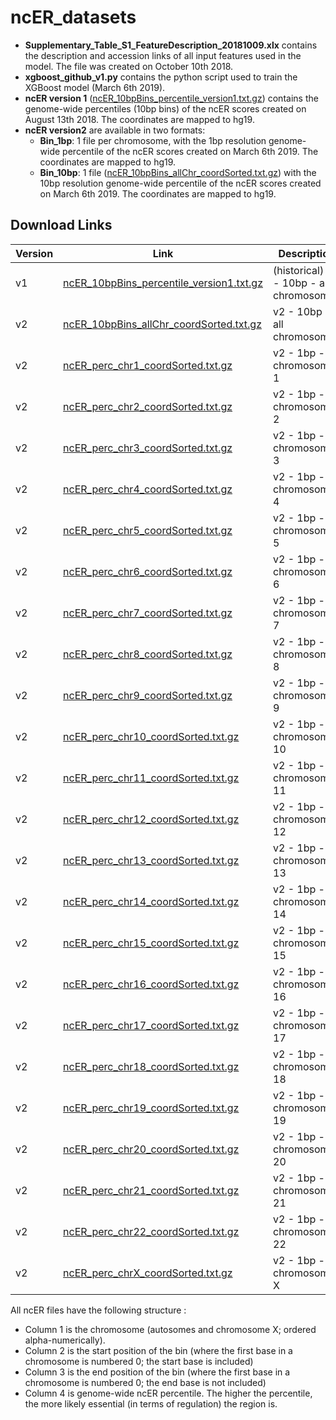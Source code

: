 # ncER_datasets

-   **Supplementary_Table_S1_FeatureDescription_20181009.xlx** contains the description and accession links of all input features used in the model. The file was created on October 10th 2018.
-   **xgboost_github_v1.py** contains the python script used to train the XGBoost model (March 6th 2019).
-   **ncER version 1** ([ncER_10bpBins_percentile_version1.txt.gz](https://telentilab-dataset.s3.amazonaws.com/ncER/v1/ncER_10bpBins_percentile_version1.txt.gz)) contains the genome-wide percentiles (10bp bins) of the ncER scores created on August 13th 2018. The coordinates are mapped to hg19.
-   **ncER version2** are available in two formats:
    -   **Bin_1bp**: 1 file per chromosome, with the 1bp resolution genome-wide percentile of the ncER scores created on March 6th 2019. The coordinates are mapped to hg19.
    -   **Bin_10bp**: 1 file ([ncER_10bpBins_allChr_coordSorted.txt.gz](https://telentilab-dataset.s3.amazonaws.com/ncER/v2/Bin_10bp/ncER_10bpBins_allChr_coordSorted.txt.gz)) with the 10bp resolution genome-wide percentile of the ncER scores created on March 6th 2019. The coordinates are mapped to hg19.

## Download Links

| Version | Link                                                                                                                                            | Description                              |
| ------- | ----------------------------------------------------------------------------------------------------------------------------------------------- | ---------------------------------------- |
| v1      | [ncER_10bpBins_percentile_version1.txt.gz](https://telentilab-dataset.s3.amazonaws.com/ncER/v1/ncER_10bpBins_percentile_version1.txt.gz)        | (historical) v1 - 10bp - all chromosomes |
| v2      | [ncER_10bpBins_allChr_coordSorted.txt.gz](https://telentilab-dataset.s3.amazonaws.com/ncER/v2/Bin_10bp/ncER_10bpBins_allChr_coordSorted.txt.gz) | v2 - 10bp - all chromosomes              |
| v2      | [ncER_perc_chr1_coordSorted.txt.gz](https://telentilab-dataset.s3.amazonaws.com/ncER/v2/Bin_1bp/ncER_perc_chr1_coordSorted.txt.gz)              | v2 - 1bp - chromosome 1                  |
| v2      | [ncER_perc_chr2_coordSorted.txt.gz](https://telentilab-dataset.s3.amazonaws.com/ncER/v2/Bin_1bp/ncER_perc_chr2_coordSorted.txt.gz)              | v2 - 1bp - chromosome 2                  |
| v2      | [ncER_perc_chr3_coordSorted.txt.gz](https://telentilab-dataset.s3.amazonaws.com/ncER/v2/Bin_1bp/ncER_perc_chr3_coordSorted.txt.gz)              | v2 - 1bp - chromosome 3                  |
| v2      | [ncER_perc_chr4_coordSorted.txt.gz](https://telentilab-dataset.s3.amazonaws.com/ncER/v2/Bin_1bp/ncER_perc_chr4_coordSorted.txt.gz)              | v2 - 1bp - chromosome 4                  |
| v2      | [ncER_perc_chr5_coordSorted.txt.gz](https://telentilab-dataset.s3.amazonaws.com/ncER/v2/Bin_1bp/ncER_perc_chr5_coordSorted.txt.gz)              | v2 - 1bp - chromosome 5                  |
| v2      | [ncER_perc_chr6_coordSorted.txt.gz](https://telentilab-dataset.s3.amazonaws.com/ncER/v2/Bin_1bp/ncER_perc_chr6_coordSorted.txt.gz)              | v2 - 1bp - chromosome 6                  |
| v2      | [ncER_perc_chr7_coordSorted.txt.gz](https://telentilab-dataset.s3.amazonaws.com/ncER/v2/Bin_1bp/ncER_perc_chr7_coordSorted.txt.gz)              | v2 - 1bp - chromosome 7                  |
| v2      | [ncER_perc_chr8_coordSorted.txt.gz](https://telentilab-dataset.s3.amazonaws.com/ncER/v2/Bin_1bp/ncER_perc_chr8_coordSorted.txt.gz)              | v2 - 1bp - chromosome 8                  |
| v2      | [ncER_perc_chr9_coordSorted.txt.gz](https://telentilab-dataset.s3.amazonaws.com/ncER/v2/Bin_1bp/ncER_perc_chr9_coordSorted.txt.gz)              | v2 - 1bp - chromosome 9                  |
| v2      | [ncER_perc_chr10_coordSorted.txt.gz](https://telentilab-dataset.s3.amazonaws.com/ncER/v2/Bin_1bp/ncER_perc_chr10_coordSorted.txt.gz)            | v2 - 1bp - chromosome 10                 |
| v2      | [ncER_perc_chr11_coordSorted.txt.gz](https://telentilab-dataset.s3.amazonaws.com/ncER/v2/Bin_1bp/ncER_perc_chr11_coordSorted.txt.gz)            | v2 - 1bp - chromosome 11                 |
| v2      | [ncER_perc_chr12_coordSorted.txt.gz](https://telentilab-dataset.s3.amazonaws.com/ncER/v2/Bin_1bp/ncER_perc_chr12_coordSorted.txt.gz)            | v2 - 1bp - chromosome 12                 |
| v2      | [ncER_perc_chr13_coordSorted.txt.gz](https://telentilab-dataset.s3.amazonaws.com/ncER/v2/Bin_1bp/ncER_perc_chr13_coordSorted.txt.gz)            | v2 - 1bp - chromosome 13                 |
| v2      | [ncER_perc_chr14_coordSorted.txt.gz](https://telentilab-dataset.s3.amazonaws.com/ncER/v2/Bin_1bp/ncER_perc_chr14_coordSorted.txt.gz)            | v2 - 1bp - chromosome 14                 |
| v2      | [ncER_perc_chr15_coordSorted.txt.gz](https://telentilab-dataset.s3.amazonaws.com/ncER/v2/Bin_1bp/ncER_perc_chr15_coordSorted.txt.gz)            | v2 - 1bp - chromosome 15                 |
| v2      | [ncER_perc_chr16_coordSorted.txt.gz](https://telentilab-dataset.s3.amazonaws.com/ncER/v2/Bin_1bp/ncER_perc_chr16_coordSorted.txt.gz)            | v2 - 1bp - chromosome 16                 |
| v2      | [ncER_perc_chr17_coordSorted.txt.gz](https://telentilab-dataset.s3.amazonaws.com/ncER/v2/Bin_1bp/ncER_perc_chr17_coordSorted.txt.gz)            | v2 - 1bp - chromosome 17                 |
| v2      | [ncER_perc_chr18_coordSorted.txt.gz](https://telentilab-dataset.s3.amazonaws.com/ncER/v2/Bin_1bp/ncER_perc_chr18_coordSorted.txt.gz)            | v2 - 1bp - chromosome 18                 |
| v2      | [ncER_perc_chr19_coordSorted.txt.gz](https://telentilab-dataset.s3.amazonaws.com/ncER/v2/Bin_1bp/ncER_perc_chr19_coordSorted.txt.gz)            | v2 - 1bp - chromosome 19                 |
| v2      | [ncER_perc_chr20_coordSorted.txt.gz](https://telentilab-dataset.s3.amazonaws.com/ncER/v2/Bin_1bp/ncER_perc_chr20_coordSorted.txt.gz)            | v2 - 1bp - chromosome 20                 |
| v2      | [ncER_perc_chr21_coordSorted.txt.gz](https://telentilab-dataset.s3.amazonaws.com/ncER/v2/Bin_1bp/ncER_perc_chr21_coordSorted.txt.gz)            | v2 - 1bp - chromosome 21                 |
| v2      | [ncER_perc_chr22_coordSorted.txt.gz](https://telentilab-dataset.s3.amazonaws.com/ncER/v2/Bin_1bp/ncER_perc_chr22_coordSorted.txt.gz)            | v2 - 1bp - chromosome 22                 |
| v2      | [ncER_perc_chrX_coordSorted.txt.gz](https://telentilab-dataset.s3.amazonaws.com/ncER/v2/Bin_1bp/ncER_perc_chrX_coordSorted.txt.gz)              | v2 - 1bp - chromosome X                  |

All ncER files have the following structure :

-   Column 1 is the chromosome (autosomes and chromosome X; ordered alpha-numerically).
-   Column 2 is the start position of the bin (where the first base in a chromosome is numbered 0; the start base is included)
-   Column 3 is the end position of the bin (where the first base in a chromosome is numbered 0; the end base is not included)
-   Column 4 is genome-wide ncER percentile. The higher the percentile, the more likely essential (in terms of regulation) the region is.
